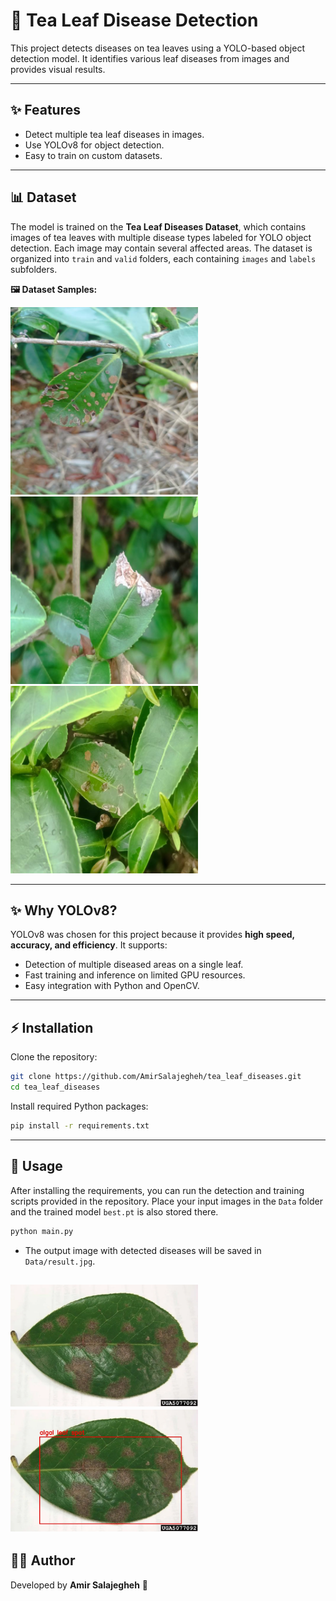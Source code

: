 # 🍃 Tea Leaf Disease Detection

This project detects diseases on tea leaves using a YOLO-based object detection model. It identifies various leaf diseases from images and provides visual results.

---

## ✨ Features

* Detect multiple tea leaf diseases in images.
* Use YOLOv8 for object detection.
* Easy to train on custom datasets.

---

## 📊 Dataset

The model is trained on the **Tea Leaf Diseases Dataset**, which contains images of tea leaves with multiple disease types labeled for YOLO object detection. Each image may contain several affected areas. The dataset is organized into `train` and `valid` folders, each containing `images` and `labels` subfolders.

**🖼️ Dataset Samples:**

<img src="Data/sample1.jpg" width="300px">    <img src="Data/sample2.jpg" width="300px">    <img src="Data/sample3.jpg" width="300px">

---

## ✨ Why YOLOv8?

YOLOv8 was chosen for this project because it provides **high speed, accuracy, and efficiency**. It supports:

* Detection of multiple diseased areas on a single leaf.
* Fast training and inference on limited GPU resources.
* Easy integration with Python and OpenCV.

---

## ⚡ Installation

Clone the repository:

```bash
git clone https://github.com/AmirSalajegheh/tea_leaf_diseases.git
cd tea_leaf_diseases
```

Install required Python packages:

```bash
pip install -r requirements.txt
```

---

## 🚀 Usage

After installing the requirements, you can run the detection and training scripts provided in the repository. Place your input images in the `Data` folder and the trained model `best.pt` is also stored there.

```bash
python main.py
```

* The output image with detected diseases will be saved in `Data/result.jpg`.

<img src="Data/input.jpg" width="300px">    <img src="Data/result.jpg" width="300px">
---

## 👨‍💻 Author

Developed by **Amir Salajegheh** 🚀
